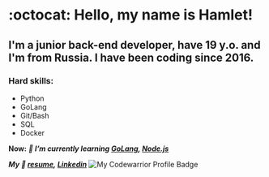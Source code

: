 # :octocat: Hello, my name is Hamlet!

## I'm a junior back-end developer, have 19 y.o. and I'm from Russia. I have been coding since 2016.
 
### Hard skills: 
 - Python
 - GoLang
 - Git/Bash
 - SQL
 - Docker

**__Now:__**
 **_🌱 I’m currently learning [GoLang](https://golang.org), [Node.js](https://nodejs.org/)_**

**_My 🔗 [resume](https://resume.io/r/ipytWFIVE),_
_[Linkedin](https://www.linkedin.com/in/hamletavetikyn/)_** ![My Codewarrior Profile Badge](https://www.codewars.com/users/CyberNetRunner/badges/micro)
